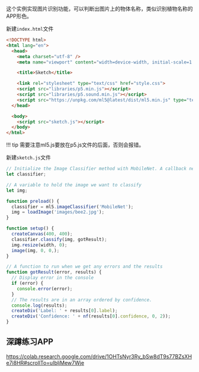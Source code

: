 这个实例实现图片识别功能，可以判断出图片上的物体名称，类似识别植物名称的APP形色。

新建`index.html`文件

```html
<!DOCTYPE html>
<html lang="en">
  <head>
    <meta charset="utf-8" />
    <meta name="viewport" content="width=device-width, initial-scale=1.0">

    <title>Sketch</title>

    <link rel="stylesheet" type="text/css" href="style.css">
    <script src="libraries/p5.min.js"></script>
    <script src="libraries/p5.sound.min.js"></script>
    <script src="https://unpkg.com/ml5@latest/dist/ml5.min.js" type="text/javascript"></script>
  </head>

  <body>
    <script src="sketch.js"></script>
  </body>
</html>
```

!!! tip
    需要注意ml5.js要放在p5.js文件的后面，否则会报错。

新建`sketch.js`文件

```javascript
// Initialize the Image Classifier method with MobileNet. A callback needs to be passed.
let classifier;

// A variable to hold the image we want to classify
let img;

function preload() {
  classifier = ml5.imageClassifier('MobileNet');
  img = loadImage('images/bee2.jpg');
}

function setup() {
  createCanvas(400, 400);
  classifier.classify(img, gotResult);
  img.resize(width, 0);
  image(img, 0, 0,);
}

// A function to run when we get any errors and the results
function gotResult(error, results) {
  // Display error in the console
  if (error) {
    console.error(error);
  }
  // The results are in an array ordered by confidence.
  console.log(results);
  createDiv('Label: ' + results[0].label);
  createDiv('Confidence: ' + nf(results[0].confidence, 0, 2));
}
```

## 深蹲练习APP

https://colab.research.google.com/drive/1OHTsNyr3Ry_bSw8dT9s77BZsXHe7i8HR#scrollTo=uIbljMew7Wje


